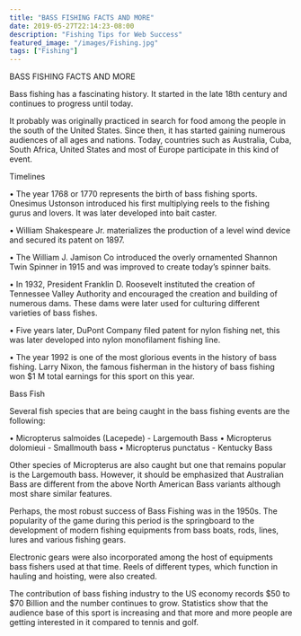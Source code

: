 ```yaml
---
title: "BASS FISHING FACTS AND MORE"
date: 2019-05-27T22:14:23-08:00
description: "Fishing Tips for Web Success"
featured_image: "/images/Fishing.jpg"
tags: ["Fishing"]
---
```


BASS FISHING FACTS AND MORE

Bass fishing has a fascinating history. It started in the late 18th century and continues to progress until today. 

It probably was originally practiced in search for food among the people in the south of the United States. Since then, it has started gaining numerous audiences of all ages and nations. Today, countries such as Australia, Cuba, South Africa, United States and most of Europe participate in this kind of event. 

Timelines

•	The year 1768 or 1770 represents the birth of bass fishing sports. Onesimus Ustonson introduced his first multiplying reels to the fishing gurus and lovers. It was later developed into bait caster. 

•	William Shakespeare Jr. materializes the production of a level wind device and secured its patent on 1897. 

•	The William J. Jamison Co introduced the overly ornamented Shannon Twin Spinner in 1915 and was improved to create today’s spinner baits.

•	In 1932, President Franklin D. Roosevelt instituted the creation of Tennessee Valley Authority and encouraged the creation and building of numerous dams. These dams were later used for culturing different varieties of bass fishes.

•	Five years later, DuPont Company filed patent for nylon fishing net, this was later developed into nylon monofilament fishing line.

•	The year 1992 is one of the most glorious events in the history of bass fishing. Larry Nixon, the famous fisherman in the history of bass fishing won $1 M total earnings for this sport on this year. 

Bass Fish

Several fish species that are being caught in the bass fishing events are the following: 

•	Micropterus salmoides (Lacepede) - Largemouth Bass
•	Micropterus dolomieui - Smallmouth bass
•	Micropterus punctatus - Kentucky Bass

Other species of Micropterus are also caught but one that remains popular is the Largemouth bass. However, it should be emphasized that Australian Bass are different from the above North American Bass variants although most share similar features. 

Perhaps, the most robust success of Bass Fishing was in the 1950s. The popularity of the game during this period is the springboard to the development of modern fishing equipments from bass boats, rods, lines, lures and various fishing gears. 

Electronic gears were also incorporated among the host of equipments bass fishers used at that time. Reels of different types, which function in hauling and hoisting, were also created. 

The contribution of bass fishing industry to the US economy records $50 to $70 Billion and the number continues to grow. Statistics show that the audience base of this sport is increasing and that more and more people are getting interested in it compared to tennis and golf. 


